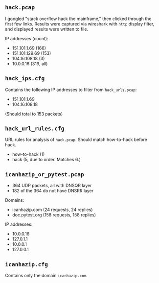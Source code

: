 ## `hack.pcap`
I googled "stack overflow hack the mainframe,"
then clicked through the first few links.
Results were captured via wireshark with `http` display filter,
and displayed results were written to file.

IP addresses (count):

- 151.101.1.69 (166)
- 151.101.129.69 (153)
- 104.16.108.18 (3)
- 10.0.0.16 (319, all)

## `hack_ips.cfg`
Contains the following IP addresses to filter from `hack_urls.pcap`:

- 151.101.1.69
- 104.16.108.18

(Should total to 153 packets)

## `hack_url_rules.cfg`
URL rules for analysis of `hack.pcap`.
Should match how-to-hack before hack.

- how-to-hack (1)
- hack (5, due to order. Matches 6.)
 
## `icanhazip_or_pytest.pcap`
- 364 UDP packets, all with DNSQR layer
- 182 of the 364 do not have DNSRR layer

Domains:

- icanhazip.com (24 requests, 24 replies)
- doc.pytest.org (158 requests, 158 replies)

IP addresses:

- 10.0.0.16
- 127.0.1.1
- 10.0.0.1
- 127.0.0.1

## `icanhazip.cfg`
Contains only the domain `icanhazip.com`.

